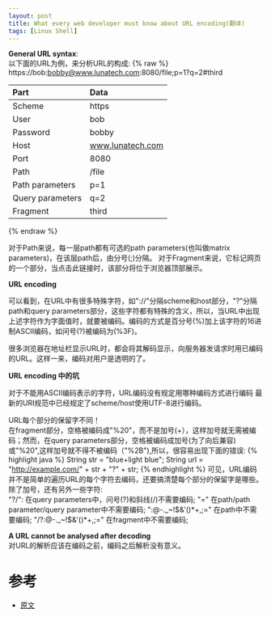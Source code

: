 ```yaml
---
layout: post
title: What every web developer must know about URL encoding(翻译)
tags: [Linux Shell]
---
```


**General URL syntax**:    
以下面的URL为例，来分析URL的构成: 
{% raw %}
https://bob:bobby@www.lunatech.com:8080/file;p=1?q=2#third

|   Part            |   Data            
|:------------------|:------------------
|   Scheme          |   https          
|   User            |   bob          
|   Password        |   bobby
|   Host            |   www.lunatech.com
|   Port            |   8080
|   Path            |   /file
|   Path parameters |   p=1
|   Query parameters|   q=2
|   Fragment        |   third
{% endraw %}

对于Path来说，每一层path都有可选的path parameters(也叫做matrix parameters)，在该层path后，由分号(;)分隔。
对于Fragment来说，它标记网页的一个部分，当点击此链接时，该部分将位于浏览器顶部展示。

**URL encoding**

可以看到，在URL中有很多特殊字符，如"://"分隔scheme和host部分，"?"分隔path和query parameters部分，这些字符都有特殊的含义，所以，当URL中出现上述字符作为字面值时，就要被编码。编码的方式是百分号(%)加上该字符的16进制ASCII编码，如问号(?)被编码为(%3F)。

很多浏览器在地址栏显示URL时，都会将其解码显示，向服务器发请求时用已编码的URL。这样一来，编码对用户是透明的了。

**URL encoding 中的坑**

对于不能用ASCII编码表示的字符，URL编码没有规定用哪种编码方式进行编码
最新的URI规范中已经规定了scheme/host使用UTF-8进行编码。


URL每个部分的保留字不同！  
在fragment部分，空格被编码成"%20"，而不是加号(+），这样加号就无需被编码；然而，在query parameters部分，空格被编码成加号(为了向后兼容)或"%20",这样加号就不得不被编码（"%2B"),所以，很容易出现下面的错误:
{% highlight java %}
String str = "blue+light blue";
String url = "http://example.com/" + str + "?" + str;
{% endhighlight %}
可见，URL编码并不是简单的遍历URL的每个字符去编码，还要搞清楚每个部分的保留字是哪些。   
除了加号，还有另外一些字符:   
"?/": 在query parameters中，问号(?)和斜线(/)不需要编码;
"=" 在path/path parameter/query parameter中不需要编码;
":@-._~!$&'()*+,;=" 在path中不需要编码;
"/?:@-._~!$&'()*+,;=" 在fragment中不需要编码;

**A URL cannot be analysed after decoding**   
对URL的解析应该在编码之前，编码之后解析没有意义。


# 参考  

+   [原文](http://blog.lunatech.com/2009/02/03/what-every-web-developer-must-know-about-url-encoding)
